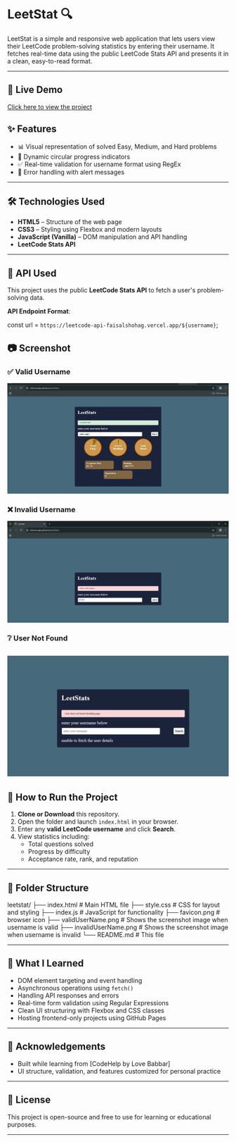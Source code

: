 # LeetStat 🔍

LeetStat is a simple and responsive web application that lets users view their LeetCode problem-solving statistics by entering their username.
It fetches real-time data using the public LeetCode Stats API and presents it in a clean, easy-to-read format.

---

## 🔗 Live Demo

[Click here to view the project](https://ishitamangla.github.io/LeetStats/)

## ✨ Features

- 📊 Visual representation of solved Easy, Medium, and Hard problems
- 🔄 Dynamic circular progress indicators
- ✅ Real-time validation for username format using RegEx
- 🚨 Error handling with alert messages

---

## 🛠️ Technologies Used

- **HTML5** – Structure of the web page
- **CSS3** – Styling using Flexbox and modern layouts
- **JavaScript (Vanilla)** – DOM manipulation and API handling
- **LeetCode Stats API** 

---

## 🔗 API Used

This project uses the public **LeetCode Stats API** to fetch a user's problem-solving data.

 **API Endpoint Format**:

const url = `https://leetcode-api-faisalshohag.vercel.app/${username}`;


## 📷 Screenshot

### ✅ Valid Username
![Valid Username](validUserName.png)

### ❌ Invalid Username
![Invalid Username](invalidUserName.png)

### ❔ User Not Found
![Valid Username](userNotFound.png)
---

## 🚀 How to Run the Project

1. **Clone or Download** this repository.
2. Open the folder and launch `index.html` in your browser.
3. Enter any **valid LeetCode username** and click **Search**.
4. View statistics including:
   - Total questions solved
   - Progress by difficulty
   - Acceptance rate, rank, and reputation

---


## 📁 Folder Structure

leetstat/
├── index.html # Main HTML file
├── style.css # CSS for layout and styling
├── index.js # JavaScript for functionality
├── favicon.png # browser icon
├── validUserName.png # Shows the screenshot image when username is valid
├── invalidUserName.png # Shows the screenshot image when username is invalid
└── README.md # This file

---

## 🧠 What I Learned

- DOM element targeting and event handling
- Asynchronous operations using `fetch()`
- Handling API responses and errors
- Real-time form validation using Regular Expressions
- Clean UI structuring with Flexbox and CSS classes
- Hosting frontend-only projects using GitHub Pages

---

## 🙌 Acknowledgements

- Built while learning from [CodeHelp by Love Babbar]
- UI structure, validation, and features customized for personal practice

---

## 📄 License

This project is open-source and free to use for learning or educational purposes.

---
